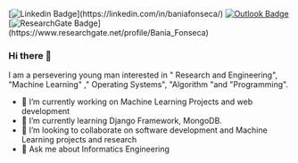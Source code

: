 [![Linkedin Badge](https://img.shields.io/badge/-baniafonseca-blue?style=for-the-badge&logo=Linkedin&logoColor=white&link="https://linkedin.com/in/baniafonseca/")](https://linkedin.com/in/baniafonseca/)
[![Outlook Badge](https://img.shields.io/badge/-baniafonseca@outlook.com-blue?style=for-the-badge&labelColor=blue&logoColor=white&color=blue&logo=Microsoft%20Outlook&logoColor=blue)](mailto:baniafonseca@outlook.com)
[![ResearchGate Badge](https://img.shields.io/badge/-ResearchGate-black?style=for-the-badge&labelColor=black&logoColor=white&color=black&logo=ResearchGate&logoColor=white&link="https://www.researchgate.net/profile/Bania_Fonseca/")](https://www.researchgate.net/profile/Bania_Fonseca)

### Hi there 👋

I am a  persevering young man interested in " Research and Engineering", "Machine Learning" ," Operating Systems", "Algorithm "and "Programming".

- 🔭 I’m currently working on Machine Learning Projects and web development
- 🌱 I’m currently learning  Django Framework, MongoDB.
- 👯 I’m looking to collaborate on software development and Machine Learning projects and research
- 💬 Ask me about Informatics Engineering 

